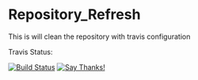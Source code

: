 # Repository_Refresh
This is will clean the repository with travis configuration

Travis Status:

[![Build Status](https://travis-ci.org/hemanth22/Repository_Refresh.svg?branch=master)](https://travis-ci.org/hemanth22/Repository_Refresh)
[![Say Thanks!](https://img.shields.io/badge/Say%20Thanks-!-1EAEDB.svg)](https://saythanks.io/to/hemanth22)
